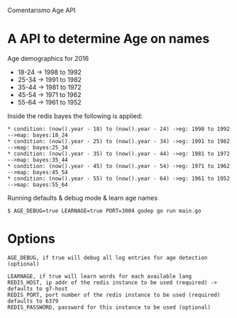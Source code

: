 Comentarismo Age API

# A API to determine Age on names

Age demographics for 2016

* 18-24  -> 1998 to 1992 
* 25-34  -> 1991 to 1982 
* 35-44  -> 1981 to 1972 
* 45-54  -> 1971 to 1962 
* 55-64  -> 1961 to 1952 


Inside the redis bayes the following is applied:

```
* condition: (now().year - 18) to (now().year - 24) ->eg: 1998 to 1992 -->map: bayes:18_24
* condition: (now().year - 25) to (now().year - 34) ->eg: 1991 to 1982 -->map: bayes:25_34
* condition: (now().year - 35) to (now().year - 44) ->eg: 1981 to 1972 -->map: bayes:35_44
* condition: (now().year - 45) to (now().year - 54) ->eg: 1971 to 1962 -->map: bayes:45_54
* condition: (now().year - 55) to (now().year - 64) ->eg: 1961 to 1952 -->map: bayes:55_64
```


Running defaults & debug mode & learn age names
```
$ AGE_DEBUG=true LEARNAGE=true PORT=3004 godep go run main.go
```

# Options
```
AGE_DEBUG, if true will debug all log entries for age detection (optional)

LEARNAGE, if true will learn words for each available lang
REDIS_HOST, ip addr of the redis instance to be used (required) -> defaults to g7-host
REDIS_PORT, port number of the redis instance to be used (required) defaults to 6379
REDIS_PASSWORD, password for this instance to be used (optional)
```

